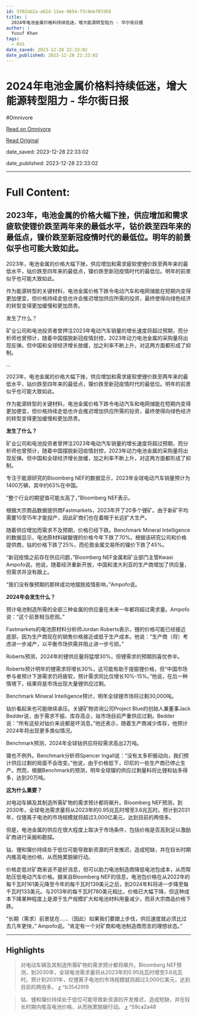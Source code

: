 ```yaml
---
id: 5f02ab2a-a62d-11ee-9854-f3c9ebf07d58
title: |
  2024年电池金属价格料持续低迷，增大能源转型阻力 - 华尔街日报
author: |
  Yusuf Khan
tags:
  - RSS
date_saved: 2023-12-28 22:33:02
date_published: 2023-12-28 22:33:02
---
```


# 2024年电池金属价格料持续低迷，增大能源转型阻力 - 华尔街日报
#Omnivore

[Read on Omnivore](https://omnivore.app/me/2024-18cb4ec0228)

[Read Original](https://cn.wsj.com/amp/articles/2024%E5%B9%B4%E7%94%B5%E6%B1%A0%E9%87%91%E5%B1%9E%E4%BB%B7%E6%A0%BC%E6%96%99%E6%8C%81%E7%BB%AD%E4%BD%8E%E8%BF%B7-%E5%A2%9E%E5%A4%A7%E8%83%BD%E6%BA%90%E8%BD%AC%E5%9E%8B%E9%98%BB%E5%8A%9B-f4e5003b)

date_saved: 2023-12-28 22:33:02

date_published: 2023-12-28 22:33:02

--- 

# Full Content: 

## 2023年，电池金属的价格大幅下挫，供应增加和需求疲软使锂价跌至两年来的最低水平，钴价跌至四年来的最低点，镍价跌至新冠疫情时代的最低位。明年的前景似乎也可能大致如此。

2023年，电池金属的价格大幅下挫，供应增加和需求疲软使锂价跌至两年来的最低水平，钴价跌至四年来的最低点，镍价跌至新冠疫情时代的最低位。明年的前景似乎也可能大致如此。

作为能源转型的关键材料，电池金属价格下跌令电动汽车和电网储能在短期内变得更加便宜，但价格持续走低也许会推迟增加供应所需的投资，最终使得向绿色经济的转型变得更加缓慢和更加昂贵。

发生了什么？

矿业公司和电池投资者曾押注2023年电动汽车销量的增长速度将超过预期，而分析师也曾预计，随着中国摆脱新冠疫情封控，2023年动力电池金属的采购量将出现反弹。但中国和全球经济增长放缓，加之利率不断上升，对这两方面都形成了抑制。

...

2023年，电池金属的价格大幅下挫，供应增加和需求疲软使锂价跌至两年来的最低水平，钴价跌至四年来的最低点，镍价跌至新冠疫情时代的最低位。明年的前景似乎也可能大致如此。

作为能源转型的关键材料，电池金属价格下跌令电动汽车和电网储能在短期内变得更加便宜，但价格持续走低也许会推迟增加供应所需的投资，最终使得向绿色经济的转型变得更加缓慢和更加昂贵。

**发生了什么？**

矿业公司和电池投资者曾押注2023年电动汽车销量的增长速度将超过预期，而分析师也曾预计，随着中国摆脱新冠疫情封控，2023年动力电池金属的采购量将出现反弹。但中国和全球经济增长放缓，加之利率不断上升，对这两方面都形成了抑制。

专注于能源研究的Bloomberg NEF的数据显示，2023年全球电动汽车销量预计为1400万辆，其中约63%在中国。

“整个行业的期望值可能太高了，”Bloomberg NEF表示。

根据大宗商品数据提供商Fastmarkets，2023年开了20多个锂矿。由于新矿平均需要10至15年才能投产，因此矿商们也在着眼于长远扩大生产。

随着供应增加而需求不及预期，价格已经下跌。Benchmark Mineral Intelligence的数据显示，电池原材料碳酸锂的价格今年下跌了70%。根据该研究公司和价格提供商，钴的价格下跌了25%，而伦敦金属交易所的镍价下跌了45%。

“新冠疫情之前存在供应问题，”Bloomberg NEF金属和矿业部门主管Kwasi Ampofo说。他说，随着经济重新开放，中国和澳大利亚的生产商增加了供应量，但需求并没有跟上。

“我们没有像预期的那样成功地摆脱疫情影响，”Ampofo说。

**2024年会发生什么？**

预计电池制造所需的全部三种金属的供应量在未来一年都将超过需求量。Ampofo说：“这个前景相当悲观。”

Fastmarkets的电池原材料分析师Jordan Roberts表示，锂的价格可能已经接近底部，因为生产商现在的销售价格接近或低于生产成本。他说：“生产商（将）考虑进一步减产，以平衡市场供需并阻止进一步亏损。”

Roberts预测，2024年的锂供应量将猛增30%，但锂需求的预期则喜忧参半。

Roberts预计明年的锂需求将增长30%，这可能有助于提振锂价格，但“中国市场参与者预计下游需求仍将疲软，预计需求同比仅增长10%-15%。”他说，在后一种情境下，结果将是市场出现大量锂供应过剩。

Benchmark Mineral Intelligence预计，明年全球锂市场将过剩30,000吨。

钴价看起来也可能继续承压。关键矿物咨询公司Project Blue的创始人兼董事Jack Bedder说，由于需求不振、库存高企，钴市场目前严重供应过剩。Bedder说：“所有这些对钴价来说都是坏消息。”他还表示，随着生产商减少库存，他预计2024年将出现更多类似情况。

Benchmark预测，2024年全球钴供应将较需求高出2万吨。

镍也不例外。Benchmark分析师Spencer Ingall说：“没有太多积极动向，我们预计供应过剩的局面不会改变。”他说，由于价格低下，印尼的一些生产商已停止生产。然而，根据Benchmark的预测，明年全球镍的供应过剩量料将比锂和钴多得多，达到20万吨。

**这为什么重要？**

对电动车辆及其制造所需矿物的需求预计都将飙升。Bloomberg NEF预测，到2030年，全球电池需求量将从2023年的0.95兆瓦时增至3.6兆瓦时。预计到2031年，仅锂离子电池的市场规模就将超过3,000亿美元，达到目前的两倍多。

但是，电池金属的供应在很大程度上取决于市场条件，包括价格是否高到足以激励矿商进行采掘和勘探。

钴、锂和镍价持续处于低位可能导致新资源的开发推迟，造成短缺，并在较长时期内推高电池价格，从而拖累脱碳行动。

价格走低对矿商来说不是好消息，但可以助力电池制造商降低电池包成本，从而帮助压低电动汽车价格。据来自Bloomberg NEF的信息，电池包价格在从2022年的每千瓦时161美元降至今年的每千瓦时139美元之后，到2024年料将进一步降至每千瓦时133美元。与2013年的每千瓦时780美元相比，价格已大幅下降，但这种成本下降某种程度上是源于生产规模扩大和电池材料用量减少，而非大宗商品价格下跌。

“长期（需求）前景犹在……（因此）如果我们要跟上步伐，供应速度就必须比过去几年更快，” Ampofo说。“肯定有一个对矿商和电池制造商而言的理想状态。”

---

## Highlights

> 对电动车辆及其制造所需矿物的需求预计都将飙升。Bloomberg NEF预测，到2030年，全球电池需求量将从2023年的0.95兆瓦时增至3.6兆瓦时。预计到2031年，仅锂离子电池的市场规模就将超过3,000亿美元，达到目前的两倍多。 [⤴️](https://omnivore.app/me/2024-18cb4ec0228#b35429f8-b793-499b-87c6-0420b11296f3)  ^b35429f8

> 钴、锂和镍价持续处于低位可能导致新资源的开发推迟，造成短缺，并在较长时期内推高电池价格，从而拖累脱碳行动。 [⤴️](https://omnivore.app/me/2024-18cb4ec0228#59ca2a48-dca8-4bb9-95d8-b8e0f0b42dc4)  ^59ca2a48

